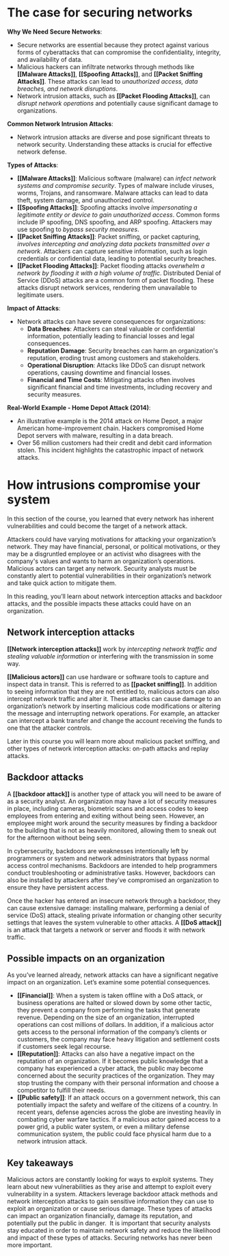 # The case for securing networks

**Why We Need Secure Networks**:
- Secure networks are essential because they protect against various forms of cyberattacks that can compromise the confidentiality, integrity, and availability of data.
- Malicious hackers can infiltrate networks through methods like **[[Malware Attacks]]**, **[[Spoofing Attacks]]**, and **[[Packet Sniffing Attacks]]**. These attacks can lead to *unauthorized access, data breaches, and network disruptions*.
- Network intrusion attacks, such as **[[Packet Flooding Attacks]]**, can *disrupt network operations* and potentially cause significant damage to organizations.

**Common Network Intrusion Attacks**:
- Network intrusion attacks are diverse and pose significant threats to network security. Understanding these attacks is crucial for effective network defense.

**Types of Attacks**:
- **[[Malware Attacks]]**: Malicious software (malware) can *infect network systems and compromise security*. Types of malware include viruses, worms, Trojans, and ransomware. Malware attacks can lead to data theft, system damage, and unauthorized control.
- **[[Spoofing Attacks]]**: Spoofing attacks involve *impersonating a legitimate entity or device to gain unauthorized access*. Common forms include IP spoofing, DNS spoofing, and ARP spoofing. Attackers may use spoofing to *bypass security measures*.
- **[[Packet Sniffing Attacks]]**: Packet sniffing, or packet capturing, *involves intercepting and analyzing data packets transmitted over a network*. Attackers can capture sensitive information, such as login credentials or confidential data, leading to potential security breaches.
- **[[Packet Flooding Attacks]]**: Packet flooding attacks *overwhelm a network by flooding it with a high volume of traffic*. Distributed Denial of Service (DDoS) attacks are a common form of packet flooding. These attacks disrupt network services, rendering them unavailable to legitimate users.

**Impact of Attacks**:
- Network attacks can have severe consequences for organizations:
   - **Data Breaches**: Attackers can steal valuable or confidential information, potentially leading to financial losses and legal consequences.
   - **Reputation Damage**: Security breaches can harm an organization's reputation, eroding trust among customers and stakeholders.
   - **Operational Disruption**: Attacks like DDoS can disrupt network operations, causing downtime and financial losses.
   - **Financial and Time Costs**: Mitigating attacks often involves significant financial and time investments, including recovery and security measures.

**Real-World Example - Home Depot Attack (2014)**:
- An illustrative example is the 2014 attack on Home Depot, a major American home-improvement chain. Hackers compromised Home Depot servers with malware, resulting in a data breach.
- Over 56 million customers had their credit and debit card information stolen. This incident highlights the catastrophic impact of network attacks.

# How intrusions compromise your system

In this section of the course, you learned that every network has inherent vulnerabilities and could become the target of a network attack.

Attackers could have varying motivations for attacking your organization’s network. They may have financial, personal, or political motivations, or they may be a disgruntled employee or an activist who disagrees with the company's values and wants to harm an organization’s operations. Malicious actors can target any network. Security analysts must be constantly alert to potential vulnerabilities in their organization’s network and take quick action to mitigate them.

In this reading, you’ll learn about network interception attacks and backdoor attacks, and the possible impacts these attacks could have on an organization.

## Network interception attacks 

**[[Network interception attacks]]** work by *intercepting network traffic and stealing valuable information* or interfering with the transmission in some way.

**[[Malicious actors]]** can use hardware or software tools to capture and inspect data in transit. This is referred to as **[[packet sniffing]]**. In addition to seeing information that they are not entitled to, malicious actors can also intercept network traffic and alter it. These attacks can cause damage to an organization’s network by inserting malicious code modifications or altering the message and interrupting network operations. For example, an attacker can intercept a bank transfer and change the account receiving the funds to one that the attacker controls.

Later in this course you will learn more about malicious packet sniffing, and other types of network interception attacks: on-path attacks and replay attacks.

## Backdoor attacks

A **[[backdoor attack]]** is another type of attack you will need to be aware of as a security analyst. An organization may have a lot of security measures in place, including cameras, biometric scans and access codes to keep employees from entering and exiting without being seen. However, an employee might work around the security measures by finding a backdoor to the building that is not as heavily monitored, allowing them to sneak out for the afternoon without being seen. 

In cybersecurity, backdoors are weaknesses intentionally left by programmers or system and network administrators that bypass normal access control mechanisms. Backdoors are intended to help programmers conduct troubleshooting or administrative tasks. However, backdoors can also be installed by attackers after they’ve compromised an organization to ensure they have persistent access.

Once the hacker has entered an insecure network through a backdoor, they can cause extensive damage: installing malware, performing a denial of service (DoS) attack, stealing private information or changing other security settings that leaves the system vulnerable to other attacks. A **[[DoS attack]]** is an attack that targets a network or server and floods it with network traffic.

## Possible impacts on an organization

As you’ve learned already, network attacks can have a significant negative impact on an organization. Let’s examine some potential consequences.

- **[[Financial]]**: When a system is taken offline with a DoS attack, or business operations are halted or slowed down by some other tactic, they prevent a company from performing the tasks that generate revenue. Depending on the size of an organization, interrupted operations can cost millions of dollars. In addition, if a malicious actor gets access to the personal information of the company’s clients or customers, the company may face heavy litigation and settlement costs if customers seek legal recourse.
- **[[Reputation]]**: Attacks can also have a negative impact on the reputation of an organization. If it becomes public knowledge that a company has experienced a cyber attack, the public may become concerned about the security practices of the organization. They may stop trusting the company with their personal information and choose a competitor to fulfill their needs.
- **[[Public safety]]**: If an attack occurs on a government network, this can potentially impact the safety and welfare of the citizens of a country. In recent years, defense agencies across the globe are investing heavily in combating cyber warfare tactics. If a malicious actor gained access to a power grid, a public water system, or even a military defense communication system, the public could face physical harm due to a network intrusion attack.

## Key takeaways

Malicious actors are constantly looking for ways to exploit systems. They learn about new vulnerabilities as they arise and attempt to exploit every vulnerability in a system. Attackers leverage backdoor attack methods and network interception attacks to gain sensitive information they can use to exploit an organization or cause serious damage. These types of attacks can impact an organization financially, damage its reputation, and potentially put the public in danger.  It is important that security analysts stay educated in order to maintain network safety and reduce the likelihood and impact of these types of attacks. Securing networks has never been more important.